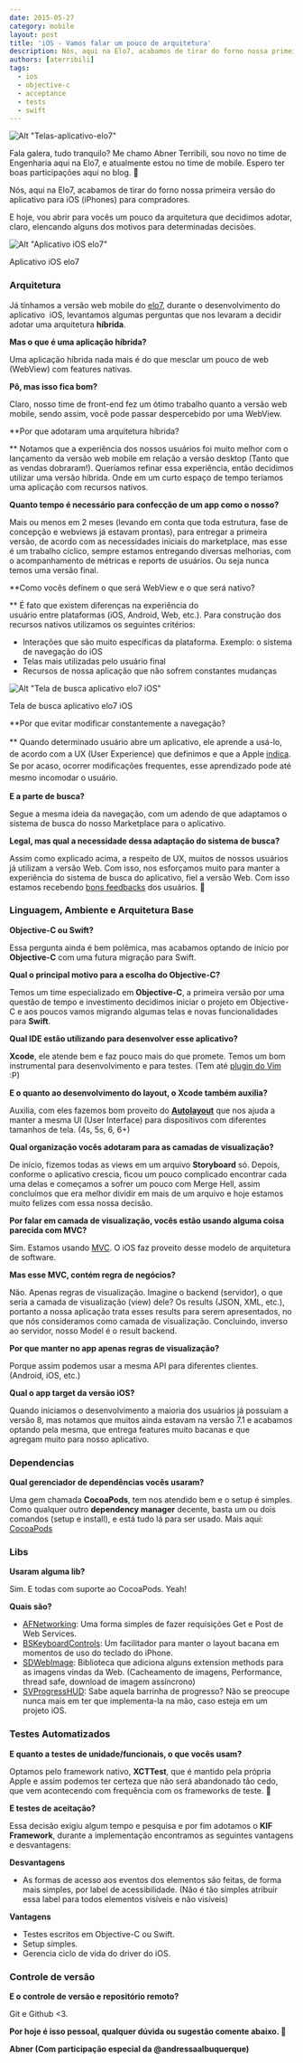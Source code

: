 ```yaml
---
date: 2015-05-27
category: mobile
layout: post
title: 'iOS - Vamos falar um pouco de arquitetura'
description: Nós, aqui na Elo7, acabamos de tirar do forno nossa primeira versão do aplicativo para iOS (iPhones) para compradores. Já tínhamos a versão web mobile do Elo7, durante o desenvolvimento do aplicativo  iOS, levantamos algumas perguntas que nos levaram a decidir adotar uma arquitetura híbrida...
authors: [aterribili]
tags:
  - ios
  - objective-c
  - acceptance
  - tests
  - swift
---
```


![Alt "Telas-aplicativo-elo7"](../images/ios-arquitetura-1.png)

Fala galera, tudo tranquilo? Me chamo Abner Terribili, sou novo no time de Engenharia aqui na Elo7, e atualmente estou no time de mobile. Espero ter boas participações aqui no blog. 🙂

Nós, aqui na Elo7, acabamos de tirar do forno nossa primeira versão do aplicativo para iOS (iPhones) para compradores.
  
E hoje, vou abrir para vocês um pouco da arquitetura que decidimos adotar, claro, elencando alguns dos motivos para determinadas decisões.

![Alt "Aplicativo iOS elo7"](../images/ios-arquitetura-2.png)

Aplicativo iOS elo7

### Arquitetura

Já tínhamos a versão web mobile do <a title="elo7" href="http://www.elo7.com" target="_blank">elo7</a>, durante o desenvolvimento do aplicativo  iOS, levantamos algumas perguntas que nos levaram a decidir adotar uma arquitetura **híbrida**.

**Mas o que é uma aplicação híbrida?**
  
Uma aplicação híbrida nada mais é do que mesclar um pouco de web (WebView) com features nativas.

**Pô, mas isso fica bom?**
  
Claro, nosso time de front-end fez um ótimo trabalho quanto a versão web mobile, sendo assim, você pode passar despercebido por uma WebView.

**Por que adotaram uma arquitetura híbrida?
  
** Notamos que a experiência dos nossos usuários foi muito melhor com o lançamento da versão web mobile em relação a versão desktop (Tanto que as vendas dobraram!). Queríamos refinar essa experiência, então decidimos utilizar uma versão híbrida. Onde em um curto espaço de tempo teríamos uma aplicação com recursos nativos.

**Quanto tempo é necessário para confecção de um app como o nosso?**
  
Mais ou menos em 2 meses (levando em conta que toda estrutura, fase de concepção e webviews já estavam prontas), para entregar a primeira versão, de acordo com as necessidades iniciais do marketplace, mas esse é um trabalho cíclico, sempre estamos entregando diversas melhorias, com o acompanhamento de métricas e reports de usuários. Ou seja nunca temos uma versão final.

**Como vocês definem o que será WebView e o que será nativo?
  
** É fato que existem diferenças na experiência do usuário entre plataformas (iOS, Android, Web, etc.). Para construção dos recursos nativos utilizamos os seguintes critérios:

  * Interações que são muito específicas da plataforma. Exemplo: o sistema de navegação do iOS
  * Telas mais utilizadas pelo usuário final
  * Recursos de nossa aplicação que não sofrem constantes mudanças

![Alt "Tela de busca aplicativo elo7 iOS"](../images/ios-arquitetura-3.png)

Tela de busca aplicativo elo7 iOS

**Por que evitar modificar constantemente a navegação?
  
** <span style="line-height:1.5;">Quando determinado usuário abre um aplicativo, ele aprende a usá-lo, de acordo com a UX (User Experience) que definimos e que a Apple <a title="documentação guia de interação da apple" href="https://developer.apple.com/library/ios/documentation/UserExperience/Conceptual/MobileHIG/" target="_blank">indica</a>. Se por acaso, ocorrer modificações frequentes, esse aprendizado pode até mesmo incomodar o usuário.</span>

**E a parte de busca?**
  
Segue a mesma ideia da navegação, com um adendo de que adaptamos o sistema de busca do nosso Marketplace para o aplicativo.

**Legal, mas qual a necessidade dessa adaptação do sistema de busca?**
  
Assim como explicado acima, a respeito de UX, muitos de nossos usuários já utilizam a versão Web. Com isso, nos esforçamos muito para manter a experiência do sistema de busca do aplicativo, fiel a versão Web. Com isso estamos recebendo <a title="aplicativo elo7 na apple store" href="https://itunes.apple.com/br/app/elo7-para-compradores/id963226839" target="_blank">bons feedbacks</a> dos usuários. 🙂

### Linguagem, Ambiente e Arquitetura Base

**Objective-C ou Swift?**
  
Essa pergunta ainda é bem polêmica, mas acabamos optando de início por **Objective-C** com uma futura migração para Swift.

**Qual o principal motivo para a escolha do Objective-C?**
  
Temos um time especializado em **Objective-C**, a primeira versão por uma questão de tempo e investimento decidimos iniciar o projeto em Objective-C e aos poucos vamos migrando algumas telas e novas funcionalidades para **Swift**.

**Qual IDE estão utilizando para desenvolver esse aplicativo?**
  
**Xcode**, ele atende bem e faz pouco mais do que promete. Temos um bom instrumental para desenvolvimento e para testes. (Tem até [plugin do Vim](https://github.com/XVimProject/XVim) :P)

**E o quanto ao desenvolvimento do layout, o Xcode também auxilia?**
  
Auxilia, com eles fazemos bom proveito do <a href="https://developer.apple.com/library/ios/documentation/UserExperience/Conceptual/AutolayoutPG/Introduction/Introduction.html" target="_blank"><strong>Autolayout</strong></a> que nos ajuda a manter a mesma UI (User Interface) para dispositivos com diferentes tamanhos de tela. (4s, 5s, 6, 6+)

**Qual organização vocês adotaram para as camadas de visualização?**
  
De início, fizemos todas as views em um arquivo **Storyboard** só. Depois, conforme o aplicativo crescia, ficou um pouco complicado encontrar cada uma delas e começamos a sofrer um pouco com Merge Hell, assim concluímos que era melhor dividir em mais de um arquivo e hoje estamos muito felizes com essa nossa decisão.

**Por falar em camada de visualização, vocês estão usando alguma coisa parecida com MVC?**
  
Sim. Estamos usando <a href="https://developer.apple.com/library/ios/referencelibrary/GettingStarted/RoadMapiOS/DesignPatterns.html" target="_blank">MVC</a>. O iOS faz proveito desse modelo de arquitetura de software.

**Mas esse MVC, contém regra de negócios?**
  
Não. Apenas regras de visualização. Imagine o backend (servidor), o que seria a camada de visualização (view) dele? Os results (JSON, XML, etc.), portanto a nossa aplicação trata esses results para serem apresentados, no que nós consideramos como camada de visualização. Concluindo, inverso ao servidor, nosso Model é o result backend.

**Por que manter no app apenas regras de visualização?**
  
Porque assim podemos usar a mesma API para diferentes clientes. (Android, iOS, etc.)

**Qual o app target da versão iOS?**

Quando iniciamos o desenvolvimento a maioria dos usuários já possuíam a versão 8, mas notamos que muitos ainda estavam na versão 7.1 e acabamos optando pela mesma, que entrega features muito bacanas e que agregam muito para nosso aplicativo.

### Dependencias

 **Qual gerenciador de dependências vocês usaram?**
  
Uma gem chamada **CocoaPods**, tem nos atendido bem e o setup é simples. Como qualquer outro **dependency manager** decente, basta um ou dois comandos (setup e install), e está tudo lá para ser usado. Mais aqui: <a href="http://www.sitedococoa.com" target="_blank">CocoaPods</a>

### Libs

 **Usaram alguma lib?**
  
Sim. E todas com suporte ao CocoaPods. Yeah!

**Quais são?**

  * <a href="https://github.com/AFNetworking/AFNetworking" target="_blank">AFNetworking</a>: Uma forma simples de fazer requisições Get e Post de Web Services.
  * <a href="https://github.com/simonbs/BSKeyboardControls" target="_blank">BSKeyboardControls</a>: Um facilitador para manter o layout bacana em momentos de uso do teclado do iPhone.
  * <a href="https://github.com/rs/SDWebImage" target="_blank">SDWebImage</a>: Biblioteca que adiciona alguns extension methods para as imagens vindas da Web. (Cacheamento de imagens, Performance, thread safe, download de imagem assíncrono)
  * <a href="https://github.com/TransitApp/SVProgressHUD" target="_blank">SVProgressHUD</a>: Sabe aquela barrinha de progresso? Não se preocupe nunca mais em ter que implementa-la na mão, caso esteja em um projeto iOS.

### Testes Automatizados

**E quanto a testes de unidade/funcionais, o que vocês usam?**
  
Optamos pelo framework nativo, **XCTTest**, que é mantido pela própria Apple e assim podemos ter certeza que não será abandonado tão cedo, que vem acontecendo com frequência com os frameworks de teste. 🙁

**E testes de aceitação?**
  
Essa decisão exigiu algum tempo e pesquisa e por fim adotamos o **KIF Framework**, durante a implementação encontramos as seguintes vantagens e desvantagens:

**Desvantagens**

  * As formas de acesso aos eventos dos elementos são feitas, de forma mais simples, por label de acessibilidade. (Não é tão simples atribuir essa label para todos elementos visíveis e não visíveis)

**Vantagens**

  * Testes escritos em Objective-C ou Swift.
  * Setup simples.
  * Gerencia ciclo de vida do driver do iOS.

### Controle de versão

 **E o controle de versão e repositório remoto?**
  
Git e Github <3.

**Por hoje é isso pessoal, qualquer dúvida ou sugestão comente abaixo. 🙂**

**Abner (Com participação especial da @andressaalbuquerque)**